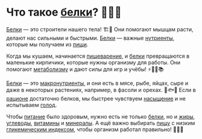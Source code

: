 # Что такое [белки](/home/takoo/2025_kidbook/WORK/health/nutrition/protein.md)? 🍗🥚🧀

[Белки](/home/takoo/2025_kidbook/WORK/health/nutrition/protein.md) — это строители нашего тела! 🏗️💪 Они помогают мышцам расти, делают нас сильными и быстрыми. [Белки](/home/takoo/2025_kidbook/WORK/health/nutrition/protein.md) — важные [нутриенты](/home/takoo/2025_kidbook/WORK/health/nutrition/nutrient.md), которые мы получаем из [пищи](/home/takoo/2025_kidbook/WORK/health/nutrition/food.md).

Когда мы кушаем, начинается [пищеварение](/home/takoo/2025_kidbook/WORK/health/nutrition/digestion.md), и [белки](/home/takoo/2025_kidbook/WORK/health/nutrition/protein.md) превращаются в маленькие кирпичики, которые нужны организму для работы. Они помогают [метаболизму](/home/takoo/2025_kidbook/WORK/health/nutrition/metabolism.md) и дают силы для игр и учёбы! ⚡🏃‍♂️📚

[Белки](/home/takoo/2025_kidbook/WORK/health/nutrition/protein.md) — это [макронутриенты](/home/takoo/2025_kidbook/WORK/health/nutrition/macronutrients.md), и они есть в мясе, рыбе, яйцах, сыре и даже в некоторых растениях, например, в фасоли и орехах. 🍖🐟🥜 Если в [рационе](/home/takoo/2025_kidbook/WORK/health/nutrition/ration.md) достаточно белков, мы быстрее чувствуем [насыщение](/home/takoo/2025_kidbook/WORK/health/nutrition/saturation.md) и не испытываем [голод](/home/takoo/2025_kidbook/WORK/health/nutrition/hunger.md).

Чтобы [питание](/home/takoo/2025_kidbook/WORK/health/nutrition/nutrition.md) было здоровым, нужно есть не только [белки](/home/takoo/2025_kidbook/WORK/health/nutrition/protein.md), но и [жиры](/home/takoo/2025_kidbook/WORK/health/nutrition/fats.md), [углеводы](/home/takoo/2025_kidbook/WORK/health/nutrition/carbohydrates.md), [витамины](/home/takoo/2025_kidbook/WORK/health/nutrition/vitamins.md) и [минералы](/home/takoo/2025_kidbook/WORK/health/nutrition/minerals.md). А ещё важно выбирать [пищу](/home/takoo/2025_kidbook/WORK/health/nutrition/food.md) с низким [гликемическим индексом](/home/takoo/2025_kidbook/WORK/health/nutrition/glycemic_index.md), чтобы организм работал правильно! 🍏🥦🍚
